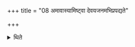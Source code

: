 +++
title = "08 अमावास्यामिष्ट्वा देवयजनमभिप्रपद्यते"

+++

<details><summary>थिते</summary>

अमावास्यामिष्ट्वा देवयजनमभिप्रपद्यते ८
</details>
